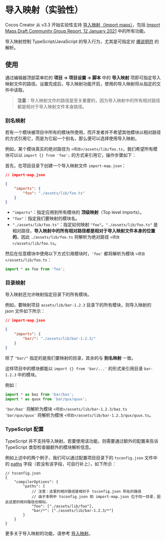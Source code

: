 # 导入映射（实验性）

Cocos Creator 从 v3.3 开始实验性支持 [导入映射（Import maps）](https://github.com/WICG/import-maps)，包括 [Import Maps Draft Community Group Report, 12 January 2021](https://wicg.github.io/import-maps/) 中的所有功能。

导入映射控制 TypeScript/JavaScript 的导入行为，尤其是可指定对 [裸说明符](./spec#裸说明符) 的解析。

## 使用

通过编辑器顶部菜单栏的 **项目 -> 项目设置 -> 脚本** 中的 **导入映射** 项即可指定导入映射文件的路径。设置完成后，导入映射功能开启，使用的导入映射将从指定的文件中读取。

> **注意**：导入映射文件的路径是至关重要的，因为导入映射中的所有相对路径都是相对于导入映射文件本身路径。

### 别名映射

若有一个模块被项目中所有的模块所使用，而开发者并不希望其他模块以相对路径的方式引用它，而是为它起一个别名，那么便可以选择使用导入映射。

例如，某个模块真实的绝对路径为 `<项目>/assets/lib/foo.ts`，我们希望所有模块可以以 `import {} from 'foo';` 的方式来引用它，操作步骤如下：

首先，在项目目录下创建一个导入映射文件 `import-map.json`：

```json
// import-map.json

{
    "imports": {
        "foo": "./assets/lib/foo.ts"
    }
}
```

- `"imports"`：指定应用到所有模块的 **顶级映射**（Top level imports）。
- `"foo"`：指定我们要映射的模块名。
- `"./assets/lib/foo.ts"`：指定如何映射 `"foo"`。`"./assets/lib/foo.ts"` 是相对路径，**导入映射中的所有相对路径都是相对于导入映射文件本身的位置的**，因此 `./assets/lib/foo.ts` 将解析为绝对路径 `<项目>/assets/lib/foo.ts`。

然后在任意模块中使用以下方式引用模块时，`'foo'` 都将解析为模块 `<项目>/assets/lib/foo.ts`：

```ts
import * as foo from 'foo';
```

### 目录映射

导入映射还允许映射指定目录下的所有模块。

例如，要映射项目 `assets/lib/bar-1.2.3` 目录下的所有模块，则导入映射的 json 文件如下所示：

```json
// import-map.json

{
    "imports": {
        "bar/": "./assets/lib/bar-1.2.3/"
    }
}
```

除了 `"bar/"` 指定的是我们要映射的目录，其余的与 **别名映射** 一致。

这样项目中的模块都能以 `import {} from 'bar/...'` 的形式来引用目录 `bar-1.2.3` 中的模块。

例如：

```ts
import * as baz from 'bar/baz';
import * as quux from 'bar/qux/quux';
```

`'bar/baz'` 将解析为模块 `<项目>/assets/lib/bar-1.2.3/baz.ts`<br>`'bar/qux/quux'` 将解析为模块 `<项目>/assets/lib/bar-1.2.3/qux/quux.ts`。

### TypeScript 配置

TypeScript 并不支持导入映射。若要使用该功能，则需要通过额外的配置来告诉 TypeScript 类型检查器额外的模块解析信息。

例如上述中的两个例子，我们可以通过配置项目目录下的 `tsconfig.json` 文件中的 [paths](https://www.typescriptlang.org/tsconfig#paths) 字段（若没有该字段，可自行补上），如下所示：

```json5
// tsconfig.json
{
    "compilerOptions": {
        "paths": {
            // 注意：这里的相对路径是相对于 tsconfig.json 所在的路径
            // 由于本例中 tsconfig.json 和 import-map.json 位于同一目录，因此这里的相对路径也相似。
            "foo": ["./assets/lib/foo"],
            "bar/*": ["./assets/lib/bar-1.2.3/*"]
        }
    }
}
```

更多关于导入映射的功能，请参考 [导入映射](https://github.com/WICG/import-maps)。
